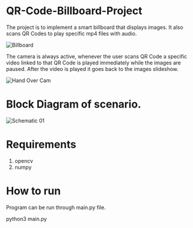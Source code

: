 # QR-Code-Billboard-Project

The project is to implement a smart billboard that displays images. It also scans QR Codes to play specific mp4 files with audio.

![Billboard](https://user-images.githubusercontent.com/34818652/126274245-d77d3dae-3634-47c3-b9db-7e1d87eb288f.gif)

The camera is always active, whenever the user scans QR Code a specific video linked to that QR Code is played immediately while the images are paused. After the video is played it goes back to the images slideshow.

![Hand Over Cam](https://user-images.githubusercontent.com/34818652/126274292-6fbb5458-f214-41ea-886c-684df496ba70.png)

# Block Diagram of scenario.

![Schematic 01](https://user-images.githubusercontent.com/34818652/126274303-8fddbd71-5900-4223-9005-a1a483444f33.png)

# Requirements
1) opencv
2) numpy

# How to run
Program can be run through main.py file.

python3 main.py
